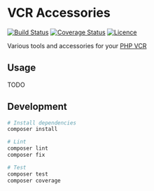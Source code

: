 # VCR Accessories

[![Build Status](https://github.com/Justintime50/vcr-accessories-php/workflows/build/badge.svg)](https://github.com/Justintime50/vcr-accessories-php/actions)
[![Coverage Status](https://coveralls.io/repos/github/Justintime50/vcr-accessories-php/badge.svg?branch=main)](https://coveralls.io/github/Justintime50/vcr-accessories-php?branch=main)
[![Licence](https://img.shields.io/github/license/justintime50/vcr-accessories-php)](LICENSE)

Various tools and accessories for your [PHP VCR](https://github.com/php-vcr/php-vcr)

## Usage

TODO

## Development

```bash
# Install dependencies
composer install

# Lint
composer lint
composer fix

# Test
composer test
composer coverage
```
